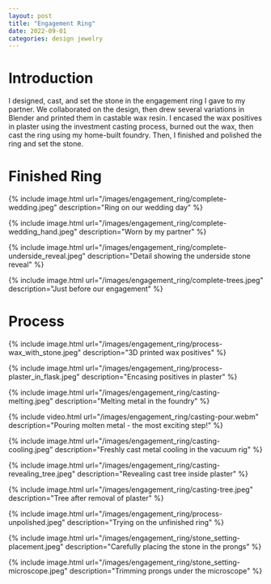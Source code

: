 ```yaml
---
layout: post
title: "Engagement Ring"
date: 2022-09-01
categories: design jewelry
---
```


# Introduction

I designed, cast, and set the stone in the engagement ring I gave to my partner. We collaborated on the design, then drew several variations in Blender and printed them in castable wax resin. I encased the wax positives in plaster using the investment casting process, burned out the wax, then cast the ring using my home-built foundry. Then, I finished and polished the ring and set the stone.

# Finished Ring

{% include image.html url="/images/engagement_ring/complete-wedding.jpeg" description="Ring on our wedding day" %}

{% include image.html url="/images/engagement_ring/complete-wedding_hand.jpeg" description="Worn by my partner" %}

{% include image.html url="/images/engagement_ring/complete-underside_reveal.jpeg" description="Detail showing the underside stone reveal" %}

{% include image.html url="/images/engagement_ring/complete-trees.jpeg" description="Just before our engagement" %}

# Process

{% include image.html url="/images/engagement_ring/process-wax_with_stone.jpeg" description="3D printed wax positives" %}

{% include image.html url="/images/engagement_ring/process-plaster_in_flask.jpeg" description="Encasing positives in plaster" %}

{% include image.html url="/images/engagement_ring/casting-melting.jpeg" description="Melting metal in the foundry" %}

{% include video.html url="/images/engagement_ring/casting-pour.webm" description="Pouring molten metal - the most exciting step!" %}

{% include image.html url="/images/engagement_ring/casting-cooling.jpeg" description="Freshly cast metal cooling in the vacuum rig" %}

{% include image.html url="/images/engagement_ring/casting-revealing_tree.jpeg" description="Revealing cast tree inside plaster" %}

{% include image.html url="/images/engagement_ring/casting-tree.jpeg" description="Tree after removal of plaster" %}

{% include image.html url="/images/engagement_ring/process-unpolished.jpeg" description="Trying on the unfinished ring" %}

{% include image.html url="/images/engagement_ring/stone_setting-placement.jpeg" description="Carefully placing the stone in the prongs" %}

{% include image.html url="/images/engagement_ring/stone_setting-microscope.jpeg" description="Trimming prongs under the microscope" %}
